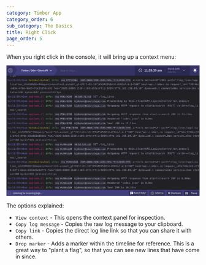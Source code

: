 ```yaml
---
category: Timber App
category_order: 6
sub_category: The Basics
title: Right Click
page_order: 5
---
```


When you right click in the console, it will bring up a context menu:

![Right-click / Context-menu](/assets/img/docs/right-click.gif)

The options explained:

* `View context` - This opens the context panel for inspection.
* `Copy log message` - Copies the raw log message to your clipboard.
* `Copy link` - Copies the direct log line link so that you can share it with others.
* `Drop marker` - Adds a marker within the timeline for reference. This is a great way to
  "plant a flag", so that you can see new lines that have come in since.